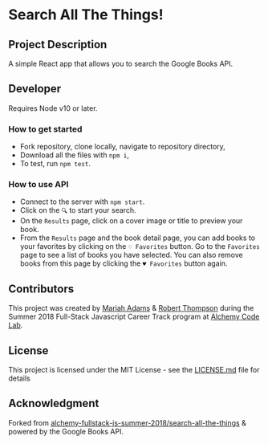 # Search All The Things!

## Project Description
A simple React app that allows you to search the Google Books API.

## Developer
Requires Node v10 or later.

### How to get started
* Fork repository, clone locally, navigate to repository directory,
* Download all the files with `npm i`,
* To test, run `npm test`. 

### How to use API
* Connect to the server with `npm start`.
* Click on the `🔍` to start your search.
* On the `Results` page, click on a cover image or title to preview your book.
* From the `Results` page and the book detail page, you can add books to your favorites by clicking on the `♡ Favorites` button. Go to the `Favorites` page to see a list of books you have selected. You can also remove books from this page by clicking the `♥️ Favorites` button again.

## Contributors
This project was created by [Mariah Adams](https://github.com/MariahAdams) & [Robert Thompson](https://github.com/rbtprograms) during the Summer 2018 Full-Stack Javascript Career Track program at [Alchemy Code Lab](https://www.alchemycodelab.com).

## License
This project is licensed under the MIT License - see the [LICENSE.md](LICENSE.md) file for details

## Acknowledgment 
Forked from [alchemy-fullstack-js-summer-2018/search-all-the-things](https://github.com/alchemy-fullstack-js-summer-2018/search-all-the-things) &
powered by the Google Books API. 